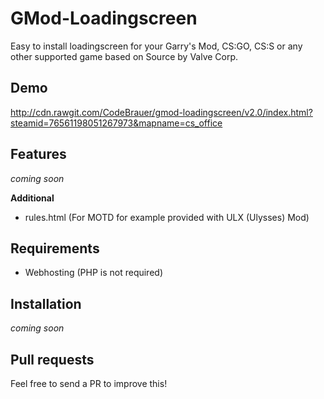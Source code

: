 GMod-Loadingscreen
==================

Easy to install loadingscreen for your Garry's Mod, CS:GO, CS:S or any other supported game based on Source by Valve Corp.

## Demo

http://cdn.rawgit.com/CodeBrauer/gmod-loadingscreen/v2.0/index.html?steamid=76561198051267973&mapname=cs_office

## Features

*coming soon*

**Additional**
- rules.html (For MOTD for example provided with ULX (Ulysses) Mod)

## Requirements

- Webhosting (PHP is not required)

## Installation

*coming soon*

## Pull requests

Feel free to send a PR to improve this!
